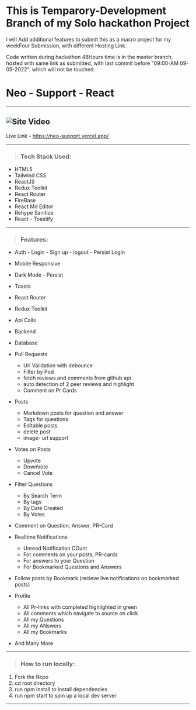 # This is Temparory-Development Branch of my Solo hackathon Project

I will Add additional features to submit this as a macro project for my weekFour Submission, with different Hosting Link.

Code written during hackathon 48Hours time is in the master branch, hosted with same link as submitted, with last commit before "09:00-AM 09-05-2022". which will not be touched.

# Neo - Support - React

---

## ![Site Video](https://github.com/Vishnu-Aithal/neo-support/blob/temp-dev/src/assets/images/neo-support.gif)

Live Link - https://neo-support.vercel.app/

---

> ### Tech Stack Used:

-   HTML5
-   Tailwind CSS
-   ReactJS
-   Redux Toolkit
-   React Router
-   FireBase
-   React Md Editor
-   Rehype Sanitize
-   React - Toastify

---

> ### Features:

-   Auth - Login - Sign up - logout - Persist Login
-   Mobile Responsive
-   Dark Mode - Persist
-   Toasts
-   React Router
-   Redux Toolkit
-   Api Calls
-   Backend
-   Database
-   Pull Requests
    -   Url Validation with debounce
    -   Filter by Pod
    -   fetch reviews and comments from github api
    -   auto detection of 2 peer reviews and highlight
    -   Comment on Pr Cards
-   Posts
    -   Markdown posts for question and answer
    -   Tags for questions
    -   Editable posts
    -   delete post
    -   image- url support
-   Votes on Posts
    -   Upvote
    -   DownVote
    -   Cancel Vote
-   Filter Questions
    -   By Search Term
    -   By tags
    -   By Date Created
    -   By Votes
-   Comment on Question, Answer, PR-Card

-   Realtime Notifications
    -   Unread Notification COunt
    -   For comments on your posts, PR-cards
    -   For answers to your Question
    -   For Bookmarked Questions and Answers
-   Follow posts by Bookmark (recieve live notifications on bookmarked posts)
-   Profile
    -   All Pr-links with completed highlighted in green
    -   All comments which navigate to source on click
    -   All my Questions
    -   All my ANswers
    -   All my Bookmarks
-   And Many More

---

> ### How to run locally:

1. Fork the Repo
2. cd root directory
3. run npm install to install dependencies
4. run npm start to spin up a local dev server

---
